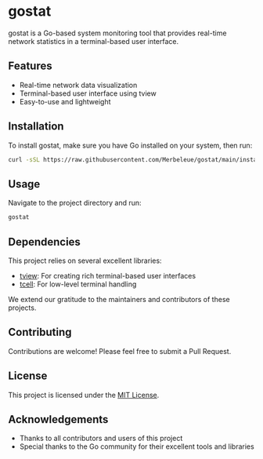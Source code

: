 # gostat

gostat is a Go-based system monitoring tool that provides real-time network statistics in a terminal-based user interface.

## Features

- Real-time network data visualization
- Terminal-based user interface using tview
- Easy-to-use and lightweight

## Installation

To install gostat, make sure you have Go installed on your system, then run:

```bash
curl -sSL https://raw.githubusercontent.com/Merbeleue/gostat/main/install.sh | bash
```

## Usage

Navigate to the project directory and run:

```bash
gostat
```

## Dependencies

This project relies on several excellent libraries:

- [tview](https://github.com/rivo/tview): For creating rich terminal-based user interfaces
- [tcell](https://github.com/gdamore/tcell): For low-level terminal handling

We extend our gratitude to the maintainers and contributors of these projects.

## Contributing

Contributions are welcome! Please feel free to submit a Pull Request.

## License

This project is licensed under the [MIT License](LICENSE).

## Acknowledgements

- Thanks to all contributors and users of this project
- Special thanks to the Go community for their excellent tools and libraries
